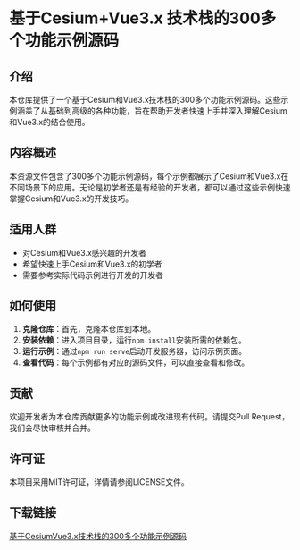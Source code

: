 # 基于Cesium+Vue3.x 技术栈的300多个功能示例源码

## 介绍

本仓库提供了一个基于Cesium和Vue3.x技术栈的300多个功能示例源码。这些示例涵盖了从基础到高级的各种功能，旨在帮助开发者快速上手并深入理解Cesium和Vue3.x的结合使用。

## 内容概述

本资源文件包含了300多个功能示例源码，每个示例都展示了Cesium和Vue3.x在不同场景下的应用。无论是初学者还是有经验的开发者，都可以通过这些示例快速掌握Cesium和Vue3.x的开发技巧。

## 适用人群

- 对Cesium和Vue3.x感兴趣的开发者
- 希望快速上手Cesium和Vue3.x的初学者
- 需要参考实际代码示例进行开发的开发者

## 如何使用

1. **克隆仓库**：首先，克隆本仓库到本地。
2. **安装依赖**：进入项目目录，运行`npm install`安装所需的依赖包。
3. **运行示例**：通过`npm run serve`启动开发服务器，访问示例页面。
4. **查看代码**：每个示例都有对应的源码文件，可以直接查看和修改。

## 贡献

欢迎开发者为本仓库贡献更多的功能示例或改进现有代码。请提交Pull Request，我们会尽快审核并合并。

## 许可证

本项目采用MIT许可证，详情请参阅LICENSE文件。

## 下载链接

[基于CesiumVue3.x技术栈的300多个功能示例源码](https://pan.quark.cn/s/840977eb117a)